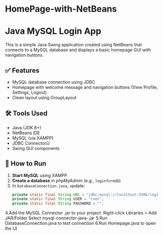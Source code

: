 # HomePage-with-NetBeans

# Java MySQL Login App

This is a simple Java Swing application created using NetBeans that connects to a MySQL database and displays a basic homepage GUI with navigation buttons.

## ✅ Features
- MySQL database connection using JDBC
- Homepage with welcome message and navigation buttons (View Profile, Settings, Logout)
- Clean layout using GroupLayout

## 🛠️ Tools Used
- Java (JDK 8+)
- NetBeans IDE
- MySQL (via XAMPP)
- JDBC Connector/J
- Swing GUI components

## 🚀 How to Run

1. **Start MySQL** using XAMPP
2. **Create a database** in phpMyAdmin (e.g., `loginformdb`)
3. In `DatabaseConnection.java`, update:
   ```java
   private static final String URL = "jdbc:mysql://localhost:3306/loginformdb?useSSL=false&allowPublicKeyRetrieval=true";
   private static final String USER = "root";
   private static final String PASSWORD = "";
4.Add the MySQL Connector .jar to your project:
    Right-click Libraries > Add JAR/Folder
    Select mysql-connector-java-<version>.jar
5.Run DatabaseConnection.java to test connection
6.Run Homepage.java to open the UI
